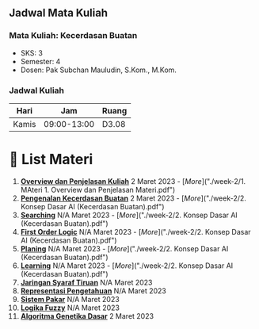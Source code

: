 ## Jadwal Mata Kuliah

### Mata Kuliah: Kecerdasan Buatan

- SKS: 3
- Semester: 4
- Dosen: Pak Subchan Mauludin, S.Kom., M.Kom.

### Jadwal Kuliah

| Hari  | Jam         | Ruang |
| ----- | ----------- | ----- |
| Kamis | 09:00-13:00 | D3.08 |

# 🚀 List Materi

1.  [**Overview dan Penjelasan Kuliah**]("./week-2/README.md") 2 Maret 2023 - [_More_]("./week-2/1. MAteri 1. Overview dan Penjelasan Materi.pdf")
2.  [**Pengenalan Kecerdasan Buatan**]("./week-2/README.md") 2 Maret 2023 - [_More_]("./week-2/2. Konsep Dasar AI (Kecerdasan Buatan).pdf")
3.  [**Searching**]("./week-2/README.md") N/A Maret 2023 - [_More_]("./week-2/2. Konsep Dasar AI (Kecerdasan Buatan).pdf")
4.  [**First Order Logic**]("./week-2/README.md") N/A Maret 2023 - [_More_]("./week-2/2. Konsep Dasar AI (Kecerdasan Buatan).pdf")
5.  [**Planing**]("./week-2/README.md") N/A Maret 2023 - [_More_]("./week-2/2. Konsep Dasar AI (Kecerdasan Buatan).pdf")
6.  [**Learning**]("./week-2/README.md") N/A Maret 2023 - [_More_]("./week-2/2. Konsep Dasar AI (Kecerdasan Buatan).pdf")
7.  [**Jaringan Syaraf Tiruan**](#) N/A Maret 2023
8.  [**Representasi Pengetahuan**](#) N/A Maret 2023
9.  [**Sistem Pakar**](#) N/A Maret 2023
10. [**Logika Fuzzy**](#) N/A Maret 2023
11. [**Algoritma Genetika Dasar**](#) 2 Maret 2023
